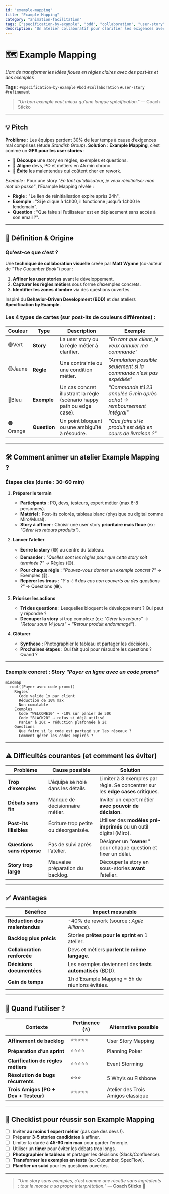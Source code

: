 ```yaml
---
id: "example-mapping"
title: "Example Mapping"
category: "animation-facilitation"
tags: ["specification-by-example", "bdd", "collaboration", "user-story", "refinement"]
description: "Un atelier collaboratif pour clarifier les exigences avec des exemples concrets"
---
```


# 🗺️ **Example Mapping**
*L'art de transformer les idées floues en règles claires avec des post-its et des exemples*

**Tags** : `#specification-by-example` `#bdd` `#collaboration` `#user-story` `#refinement`

> *"Un bon exemple vaut mieux qu'une longue spécification."*
> — Coach Sticko

---

## 💡 **Pitch**
**Problème** : Les équipes perdent 30% de leur temps à cause d’exigences mal comprises (étude *Standish Group*).
**Solution** : **Example Mapping**, c’est comme un **GPS pour les user stories** :
- 🧩 **Découpe** une story en règles, exemples et questions.
- 🤝 **Aligne** devs, PO et métiers en 45 min chrono.
- 🎯 **Évite** les malentendus qui coûtent cher en rework.

*Exemple* : Pour une story *"En tant qu’utilisateur, je veux réinitialiser mon mot de passe"*, l’Example Mapping révèle :
- **Règle** : "Le lien de réinitialisation expire après 24h".
- **Exemple** : "Si je clique à 14h00, il fonctionne jusqu’à 14h00 le lendemain".
- **Question** : "Que faire si l’utilisateur est en déplacement sans accès à son email ?".

---

## 📖 **Définition & Origine**
### **Qu’est-ce que c’est ?**
Une **technique de collaboration visuelle** créée par **Matt Wynne** (co-auteur de *"The Cucumber Book"*) pour :
1. **Affiner les user stories** avant le développement.
2. **Capturer les règles métiers** sous forme d’exemples concrets.
3. **Identifier les zones d’ombre** via des questions ouvertes.

Inspiré du **Behavior-Driven Development (BDD)** et des ateliers **Specification by Example**.

### **Les 4 types de cartes** (sur post-its de couleurs différentes) :
| Couleur  | Type          | Description                                                                 | Exemple                                                                 |
|----------|---------------|-----------------------------------------------------------------------------|-------------------------------------------------------------------------|
| 🟢Vert   | **Story**     | La user story ou la règle métier à clarifier.                              | *"En tant que client, je veux annuler ma commande"*                     |
| 🟡Jaune  | **Règle**     | Une contrainte ou une condition métier.                                    | *"Annulation possible seulement si la commande n’est pas expédiée"*     |
| 🔵Bleu   | **Exemple**   | Un cas concret illustrant la règle (scénario happy path ou edge case).     | *"Commande #123 annulée 5 min après achat → remboursement intégral"*    |
| 🟠Orange | **Question**  | Un point bloquant ou une ambiguïté à résoudre.                             | *"Que faire si le produit est déjà en cours de livraison ?"*            |

---

## 🛠️ **Comment animer un atelier Example Mapping ?**
### **Étapes clés** (durée : 30-60 min)
1. **Préparer le terrain**
   - **Participants** : PO, devs, testeurs, expert métier (max 6-8 personnes).
   - **Matériel** : Post-its colorés, tableau blanc (physique ou digital comme Miro/Mural).
   - **Story à affiner** : Choisir une user story **prioritaire mais floue** (ex: *"Gérer les retours produits"*).

2. **Lancer l’atelier**
   - **Écrire la story** (🟢) au centre du tableau.
   - **Demander** : *"Quelles sont les règles pour que cette story soit terminée ?"* → Règles (🟡).
   - **Pour chaque règle** : *"Pouvez-vous donner un exemple concret ?"* → Exemples (🔵).
   - **Repérer les trous** : *"Y a-t-il des cas non couverts ou des questions ?"* → Questions (🟠).

3. **Prioriser les actions**
   - **Tri des questions** : Lesquelles bloquent le développement ? Qui peut y répondre ?
   - **Découper la story** si trop complexe (ex: *"Gérer les retours"* → *"Retour sous 14 jours"* + *"Retour produit endommagé"*).

4. **Clôturer**
   - **Synthèse** : Photographier le tableau et partager les décisions.
   - **Prochaines étapes** : Qui fait quoi pour résoudre les questions ? Quand ?

---
### **Exemple concret** : Story *"Payer en ligne avec un code promo"*
```mermaid
mindmap
  root((Payer avec code promo))
    Règles
      Code valide 1x par client
      Réduction de 10% max
      Non cumulable
    Exemples
      Code "WELCOME10" → -10% sur panier de 50€
      Code "BLACK20" → refus si déjà utilisé
      Panier à 20€ → réduction plafonnée à 2€
    Questions
      Que faire si le code est partagé sur les réseaux ?
      Comment gérer les codes expirés ?
```

---

## ⚠️ **Difficultés courantes (et comment les éviter)**
| Problème                          | Cause possible                          | Solution                                                                 |
|-----------------------------------|-----------------------------------------|--------------------------------------------------------------------------|
| **Trop d’exemples**               | L’équipe se noie dans les détails.      | Limiter à 3 exemples par règle. Se concentrer sur les **edge cases** critiques. |
| **Débats sans fin**               | Manque de décisionnaire métier.         | Inviter un expert métier **avec pouvoir de décision**.                  |
| **Post-its illisibles**           | Écriture trop petite ou désorganisée.   | Utiliser des **modèles pré-imprimés** ou un outil digital (Miro).       |
| **Questions sans réponse**        | Pas de suivi après l’atelier.           | Désigner un **"owner"** pour chaque question et fixer un délai.         |
| **Story trop large**              | Mauvaise préparation du backlog.        | Découper la story en sous-stories **avant** l’atelier.                  |

---

## ✅ **Avantages**
| Bénéfice                  | Impact mesurable                          |
|---------------------------|-------------------------------------------|
| **Réduction des malentendus** | -40% de rework (source : *Agile Alliance*). |
| **Backlog plus précis**    | Stories **prêtes pour le sprint** en 1 atelier. |
| **Collaboration renforcée** | Devs et métiers **parlent le même langage**. |
| **Décisions documentées**  | Les exemples deviennent des **tests automatisés** (BDD). |
| **Gain de temps**         | 1h d’Example Mapping = 5h de réunions évitées. |

---

## 🎯 **Quand l’utiliser ?**
| Contexte                          | Pertinence (⭐) | Alternative possible               |
|-----------------------------------|----------------|-------------------------------------|
| **Affinement de backlog**         | ⭐⭐⭐⭐⭐        | User Story Mapping                  |
| **Préparation d’un sprint**       | ⭐⭐⭐⭐         | Planning Poker                     |
| **Clarification de règles métiers** | ⭐⭐⭐⭐⭐      | Event Storming                     |
| **Résolution de bugs récurrents** | ⭐⭐⭐           | 5 Why’s ou Fishbone                 |
| **Trois Amigos (PO + Dev + Testeur)** | ⭐⭐⭐⭐⭐        | Atelier des Trois Amigos classique |


---
## 📌 **Checklist pour réussir son Example Mapping**
- [ ] Inviter **au moins 1 expert métier** (pas que des devs !).
- [ ] Préparer **3-5 stories candidates** à affiner.
- [ ] Limiter la durée à **45-60 min max** pour garder l’énergie.
- [ ] Utiliser un **timer** pour éviter les débats trop longs.
- [ ] **Photographier le tableau** et partager les décisions (Slack/Confluence).
- [ ] **Transformer les exemples en tests** (ex: Cucumber, SpecFlow).
- [ ] **Planifier un suivi** pour les questions ouvertes.

---
> *"Une story sans exemples, c’est comme une recette sans ingrédients : tout le monde a sa propre interprétation."*
> — **Coach Sticko** 🧩